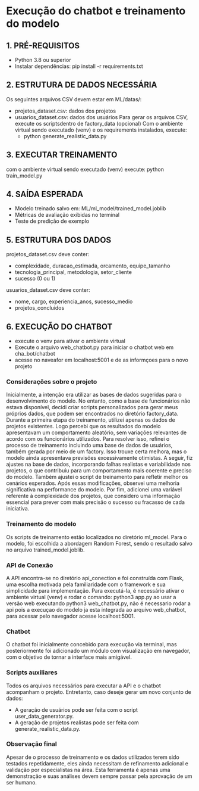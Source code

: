 # Execução do chatbot e treinamento do modelo

## 1. PRÉ-REQUISITOS
   - Python 3.8 ou superior
   - Instalar dependências: pip install -r requirements.txt

## 2. ESTRUTURA DE DADOS NECESSÁRIA
   Os seguintes arquivos CSV devem estar em ML/datas/:
   - projetos_dataset.csv: dados dos projetos
   - usuarios_dataset.csv: dados dos usuários
   Para gerar os arquivos CSV, execute os scriptsdentro de factory_data (opcional)
    Com o ambiente virtual sendo executado (venv) e os requirements instalados, execute:
        - python generate_realistic_data.py


## 3. EXECUTAR TREINAMENTO
   com o ambiente virtual sendo executado (venv) execute:
   python train_model.py

## 4. SAÍDA ESPERADA
   - Modelo treinado salvo em: ML/ml_model/trained_model.joblib
   - Métricas de avaliação exibidas no terminal
   - Teste de predição de exemplo

## 5. ESTRUTURA DOS DADOS
   
   projetos_dataset.csv deve conter:
   - complexidade, duracao_estimada, orcamento, equipe_tamanho
   - tecnologia_principal, metodologia, setor_cliente
   - sucesso (0 ou 1)
   
   usuarios_dataset.csv deve conter:
   - nome, cargo, experiencia_anos, sucesso_medio
   - projetos_concluidos

## 6. EXECUÇÃO DO CHATBOT
   - execute o venv para ativar o ambiente virtual 
   - Execute o arquivo web_chatbot.py para iniciar o chatbot web em cha_bot/chatbot
   - acesse no naveafor em localhost:5001 e de as informçoes para o novo projeto


### Considerações sobre o projeto
Inicialmente, a intenção era utilizar as bases de dados sugeridas para o desenvolvimento do modelo. No entanto, como a base de funcionários não estava disponível, decidi criar scripts personalizados para gerar meus próprios dados, que podem ser encontrados no diretório factory_data.
Durante a primeira etapa do treinamento, utilizei apenas os dados de projetos existentes. Logo percebi que os resultados do modelo apresentavam um comportamento aleatório, sem variações relevantes de acordo com os funcionários utilizados. Para resolver isso, refinei o processo de treinamento incluindo uma base de dados de usuários, também gerada por meio de um factory. Isso trouxe certa melhora, mas o modelo ainda apresentava previsões excessivamente otimistas.
A seguir, fiz ajustes na base de dados, incorporando falhas realistas e variabilidade nos projetos, o que contribuiu para um comportamento mais coerente e preciso do modelo. Também ajustei o script de treinamento para refletir melhor os cenários esperados. Após essas modificações, observei uma melhoria significativa na performance do modelo. Por fim, adicionei uma variável referente à complexidade dos projetos, que considero uma informação essencial para prever com mais precisão o sucesso ou fracasso de cada iniciativa.

### Treinamento do modelo
Os scripts de treinamento estão localizados no diretório ml_model. Para o modelo, foi escolhida a abordagem Random Forest, sendo o resultado salvo no arquivo trained_model.joblib.

### API de Conexão
A API encontra-se no diretório api_conection e foi construída com Flask, uma escolha motivada pela familiaridade com o framework e sua simplicidade para implementação. Para executá-la, é necessário ativar o ambiente virtual (venv) e rodar o comando:
python3 app.py ao usar a versão web executando python3 web_chatbot.py, não é necessario rodar a api pois a execuçao do modelo ja esta integrada ao arquivo web_chatbot, para acessar pelo navegador acesse localhost:5001.

### Chatbot
O chatbot foi inicialmente concebido para execução via terminal, mas posteriormente foi adicionado um módulo com visualização em navegador, com o objetivo de tornar a interface mais amigável.

### Scripts auxiliares
Todos os arquivos necessários para executar a API e o chatbot acompanham o projeto. Entretanto, caso deseje gerar um novo conjunto de dados:
- A geração de usuários pode ser feita com o script user_data_generator.py.
- A geração de projetos realistas pode ser feita com generate_realistic_data.py.

### Observação final
Apesar de o processo de treinamento e os dados utilizados terem sido testados repetidamente, eles ainda necessitam de refinamento adicional e validação por especialistas na área. Esta ferramenta é apenas uma demonstração e suas análises devem sempre passar pela aprovação de um ser humano.